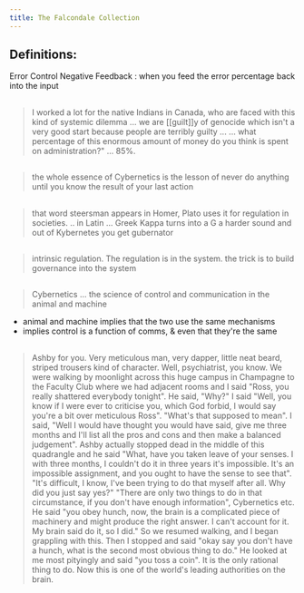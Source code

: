 ```yaml
---
title: The Falcondale Collection
---
```


## Definitions:

Error Control Negative Feedback
: when you feed the error percentage back into the input
##
> I worked a lot for the native Indians in Canada, who are faced with this kind of systemic dilemma ... we are [[guilt]]y of genocide which isn't a very good start because people are terribly guilty ...
> ... what percentage of this enormous amount of money do you think is  spent on administration?" ... 85%.
##
> the whole essence of Cybernetics is the lesson of never do anything until you know the result of your last action
## 
> that word steersman appears in Homer, Plato uses it for regulation in societies. .. in Latin ... Greek Kappa turns into a G a harder sound and out of Kybernetes you get gubernator
## 
> intrinsic regulation. The regulation is in the system.
the trick is to build governance into the system
##
> Cybernetics ... the science of control and communication in the animal and machine
- animal and machine implies that the two use the same mechanisms
- implies control is a function of comms, & even that they're the same
## 
> Ashby for you. Very meticulous man, very dapper, little neat beard, striped trousers kind of character. Well, psychiatrist, you know.
> We were walking by moonlight across this huge campus in Champagne to the Faculty Club where we had adjacent rooms and I  said "Ross, you really shattered everybody tonight". He said, "Why?" I  said "Well, you know if I  were ever to criticise you, which God forbid, I would say you're a bit over meticulous Ross". "What's that supposed to mean". I said, "Well I would have thought you would have said, give me three months and I'll list all the pros and cons and then make a balanced judgement". 
> Ashby actually stopped dead in the middle of this quadrangle and he said "What, have you taken leave of your senses. I with three months, I couldn't do it  in three years it's impossible. It's an impossible assignment, and you ought to have the sense to see that". "It's difficult, I know, I've been trying to do that myself after all. Why did you just say yes?" 
> "There are only two things to do in that circumstance, if you don't have enough information", Cybernetics etc. He said "you obey hunch, now, the brain is  a complicated piece of machinery and might produce the right answer. I can't account for it. My brain said do it, so I did." So we resumed walking, and I  began grappling with this. Then I  stopped and said "okay say you don't have a hunch, what is  the second most obvious thing to do." 
> He looked at me most pityingly and said "you toss a coin". It is  the only rational thing to do. Now this is  one of the world's leading authorities on the brain.
